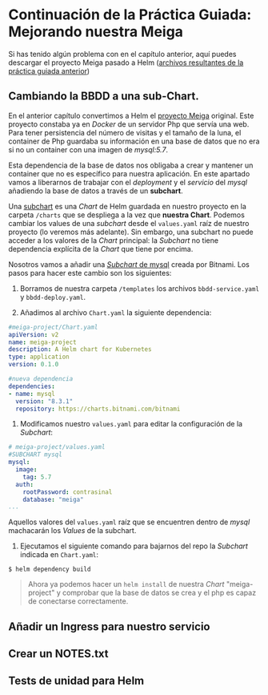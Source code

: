 # Continuación de la Práctica Guiada: Mejorando nuestra Meiga

Si has tenido algún problema con en el capítulo anterior, aquí puedes descargar el proyecto Meiga pasado a Helm ([archivos resultantes de la práctica guiada anterior](https://github.com/prefapp/formacion/tree/master/cursos/helm/codigo_practica_guiada_meiga/meiga-helm))


## Cambiando la BBDD a una sub-Chart.
En el anterior capítulo convertimos a Helm el [proyecto Meiga](https://github.com/prefapp/formacion/tree/master/cursos/helm/codigo_practica_guiada_meiga/meiga-k8s) original. Este proyecto constaba ya en *Docker* de un servidor Php que servía una web. Para tener persistencia del número de visitas y el tamaño de la luna, el container de Php guardaba su información en una base de datos que no era si no un container con una imagen de *mysql:5.7*. 

Esta dependencia de la base de datos nos obligaba a crear y mantener un container que no es específico para nuestra aplicación. En este apartado vamos a liberarnos de trabajar con el *deployment* y el *servicio* del *mysql* añadiendo la base de datos a través de un **subchart**.

Una [subchart](https://helm.sh/docs/chart_template_guide/subcharts_and_globals/) es una *Chart* de Helm guardada en nuestro proyecto en la carpeta `/charts` que se despliega a la vez que **nuestra Chart**. Podemos cambiar los values de una *subchart* desde el `values.yaml` raíz de nuestro proyecto (lo veremos más adelante). Sin embargo, una subchart no puede acceder a los valores de la *Chart* principal: la *Subchart* no tiene dependencia explícita de la *Chart* que tiene por encima.

Nosotros vamos a añadir una [*Subchart* de mysql](https://artifacthub.io/packages/helm/bitnami/mysql) creada por Bitnami. Los pasos para hacer este cambio son los siguientes:

1. Borramos de nuestra carpeta `/templates` los archivos `bbdd-service.yaml` y `bbdd-deploy.yaml`.

1. Añadimos al archivo `Chart.yaml`  la siguiente dependencia:
  ```yaml
  #meiga-project/Chart.yaml
  apiVersion: v2
  name: meiga-project
  description: A Helm chart for Kubernetes
  type: application
  version: 0.1.0

  #nueva dependencia
  dependencies:
  - name: mysql
    version: "8.3.1" 
    repository: https://charts.bitnami.com/bitnami
  ```

1. Modificamos nuestro `values.yaml` para editar la configuración de la *Subchart*:

  ```yaml
  # meiga-project/values.yaml
  #SUBCHART mysql
  mysql:
    image:
      tag: 5.7
    auth:
      rootPassword: contrasinal  
      database: "meiga"  
  ...
  ```
  Aquellos valores del `values.yaml` raíz que se encuentren dentro de *mysql* machacarán los *Values* de la subchart.

1. Ejecutamos el siguiente comando para bajarnos del repo la *Subchart* indicada en `Chart.yaml`:
  ```shell
  $ helm dependency build
  ```

> Ahora ya podemos hacer un `helm install` de nuestra *Chart* "meiga-project" y comprobar que la base de datos se crea y el php es capaz de conectarse correctamente.



## Añadir un Ingress para nuestro servicio



## Crear un NOTES.txt 



## Tests de unidad para Helm
